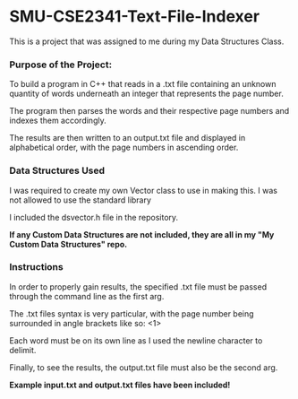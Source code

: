 # SMU-CSE2341-Text-File-Indexer
This is a project that was assigned to me during my Data Structures Class.


<b><h3>Purpose of the Project:</h3></b>

To build a program in C++ that reads in a .txt file containing an unknown quantity of words underneath an integer that represents the page number.

The program then parses the words and their respective page numbers and indexes them accordingly.

The results are then written to an output.txt file and displayed in alphabetical order, with the page numbers in ascending order.


<b><h3>Data Structures Used</h3></b>

I was required to create my own Vector class to use in making this. I was not allowed to use the standard library <vector> 
  
I included the dsvector.h file in the repository.

<b>If any Custom Data Structures are not included, they are all in my "My Custom Data Structures" repo.</b>


<b><h3>Instructions</h3></b>

In order to properly gain results, the specified .txt file must be passed through the command line as the first arg.

The .txt files syntax is very particular, with the page number being surrounded in angle brackets like so: <1>

Each word must be on its own line as I used the newline character to delimit.

Finally, to see the results, the output.txt file must also be the second arg.


<b>Example input.txt and output.txt files have been included!</b>

